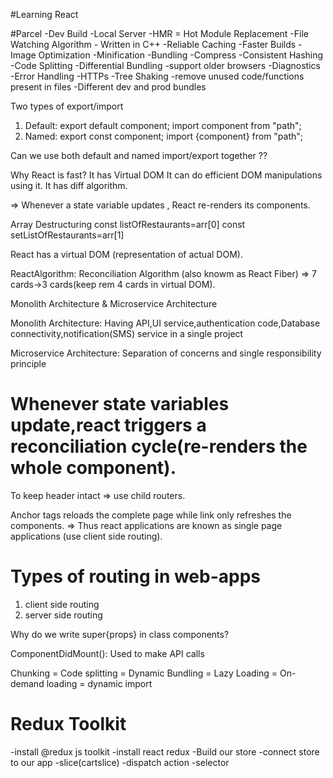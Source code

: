 #Learning React

#Parcel
-Dev Build
-Local Server
-HMR = Hot Module Replacement
-File Watching Algorithm - Written in C++
-Reliable Caching -Faster Builds
-Image Optimization
-Minification
-Bundling
-Compress
-Consistent Hashing
-Code Splitting
-Differential Bundling -support older browsers
-Diagnostics
-Error Handling
-HTTPs
-Tree Shaking -remove unused code/functions present in files
-Different dev and prod bundles


Two types of export/import

1. Default:
        export default component;
        import component from "path";
2. Named:
        export const component;
        import {component} from "path";

Can we use both default and named import/export together ??

Why React is fast?
It has Virtual DOM
It can do efficient DOM manipulations using it.
It has diff algorithm.

=> Whenever a state variable updates , React re-renders its components.


Array Destructuring
const listOfRestaurants=arr[0]
const setListOfRestaurants=arr[1]

React has a virtual DOM (representation of actual DOM).

ReactAlgorithm: Reconciliation Algorithm (also knowm as React Fiber)
            => 7 cards->3 cards(keep rem 4 cards in virtual DOM).

Monolith Architecture & Microservice Architecture

Monolith Architecture: Having API,UI service,authentication code,Database connectivity,notification(SMS) service in a single project

Microservice Architecture: Separation of concerns and single responsibility principle


# Whenever state variables update,react triggers a reconciliation cycle(re-renders the whole component).

To keep header intact => use child routers.

Anchor tags reloads the complete page while link only refreshes the components.
=> Thus react applications are known as single page applications (use client side routing).

# Types of routing in web-apps
1. client side routing 
2. server side routing


Why do we write super{props} in class components?

ComponentDidMount(): Used to make API calls

Chunking = Code splitting = Dynamic Bundling = Lazy Loading = On-demand loading = dynamic import

# Redux Toolkit

-install @redux js toolkit
-install react redux
-Build our store
-connect store to our app
-slice(cartslice)
-dispatch action
-selector 